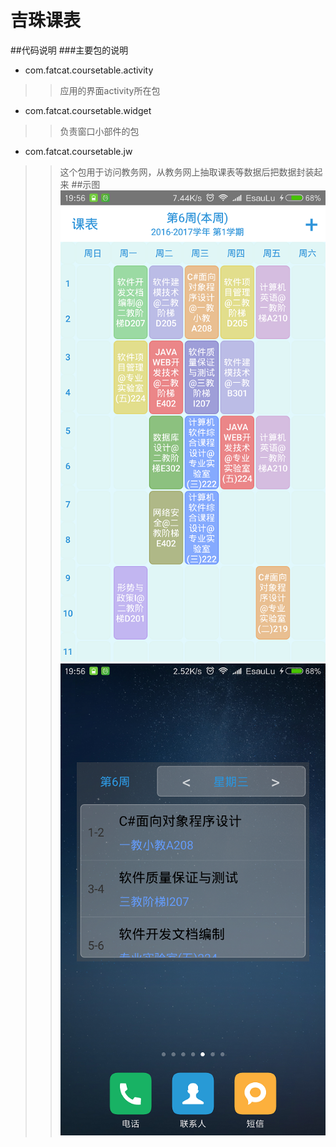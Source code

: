 吉珠课表
==========
##代码说明
###主要包的说明
* com.fatcat.coursetable.activity<br>
>>应用的界面activity所在包
* com.fatcat.coursetable.widget<br>
>>负责窗口小部件的包
* com.fatcat.coursetable.jw<br>
>>这个包用于访问教务网，从教务网上抽取课表等数据后把数据封装起来
##示图
![](https://github.com/EsauLu/CourseTable/raw/master/CaseImg/Screenshot01.png)
![](https://github.com/EsauLu/CourseTable/raw/master/CaseImg/Screenshot02.png)
